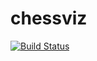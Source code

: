 # chessviz
[![Build Status](https://travis-ci.org/Artemka265/chessviz.svg?branch=master)](https://travis-ci.org/Artemka265/chessviz)